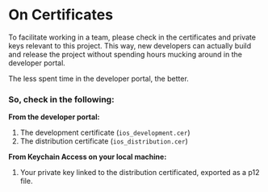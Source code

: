 # On Certificates

To facilitate working in a team, please check in the certificates and private keys relevant to this project. This way, new developers can actually build and release the project without spending hours mucking around in the developer portal.

The less spent time in the developer portal, the better.


### So, check in the following:

**From the developer portal:**

1. The development certificate (`ios_development.cer`)
2. The distribution certificate (`ios_distribution.cer`)

**From Keychain Access on your local machine:**

1. Your private key linked to the distribution certificated, exported as a p12 file.
